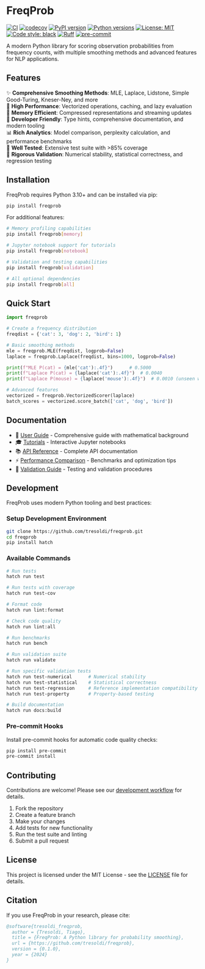 # FreqProb

[![CI](https://github.com/tresoldi/freqprob/actions/workflows/ci.yml/badge.svg)](https://github.com/tresoldi/freqprob/actions/workflows/ci.yml)
[![codecov](https://codecov.io/gh/tresoldi/freqprob/branch/main/graph/badge.svg?token=YOUR_TOKEN_HERE)](https://codecov.io/gh/tresoldi/freqprob)
[![PyPI version](https://badge.fury.io/py/freqprob.svg)](https://badge.fury.io/py/freqprob)
[![Python versions](https://img.shields.io/pypi/pyversions/freqprob.svg)](https://pypi.org/project/freqprob/)
[![License: MIT](https://img.shields.io/badge/License-MIT-yellow.svg)](https://opensource.org/licenses/MIT)
[![Code style: black](https://img.shields.io/badge/code%20style-black-000000.svg)](https://github.com/psf/black)
[![Ruff](https://img.shields.io/endpoint?url=https://raw.githubusercontent.com/astral-sh/ruff/main/assets/badge/v2.json)](https://github.com/astral-sh/ruff)
[![pre-commit](https://img.shields.io/badge/pre--commit-enabled-brightgreen?logo=pre-commit&logoColor=white)](https://github.com/pre-commit/pre-commit)

A modern Python library for scoring observation probabilities from frequency counts, with multiple smoothing methods and advanced features for NLP applications.

## Features

✨ **Comprehensive Smoothing Methods**: MLE, Laplace, Lidstone, Simple Good-Turing, Kneser-Ney, and more  
🚀 **High Performance**: Vectorized operations, caching, and lazy evaluation  
💾 **Memory Efficient**: Compressed representations and streaming updates  
🔧 **Developer Friendly**: Type hints, comprehensive documentation, and modern tooling  
📊 **Rich Analytics**: Model comparison, perplexity calculation, and performance benchmarks  
🧪 **Well Tested**: Extensive test suite with >85% coverage  
🔬 **Rigorous Validation**: Numerical stability, statistical correctness, and regression testing

## Installation

FreqProb requires Python 3.10+ and can be installed via pip:

```bash
pip install freqprob
```

For additional features:

```bash
# Memory profiling capabilities
pip install freqprob[memory]

# Jupyter notebook support for tutorials
pip install freqprob[notebook]

# Validation and testing capabilities
pip install freqprob[validation]

# All optional dependencies
pip install freqprob[all]
```

## Quick Start

```python
import freqprob

# Create a frequency distribution
freqdist = {'cat': 3, 'dog': 2, 'bird': 1}

# Basic smoothing methods
mle = freqprob.MLE(freqdist, logprob=False)
laplace = freqprob.Laplace(freqdist, bins=1000, logprob=False)

print(f"MLE P(cat) = {mle('cat'):.4f}")      # 0.5000
print(f"Laplace P(cat) = {laplace('cat'):.4f}")  # 0.0040
print(f"Laplace P(mouse) = {laplace('mouse'):.4f}")  # 0.0010 (unseen word)

# Advanced features
vectorized = freqprob.VectorizedScorer(laplace)
batch_scores = vectorized.score_batch(['cat', 'dog', 'bird'])
```

## Documentation

- 📖 [User Guide](docs/user_guide.md) - Comprehensive guide with mathematical background
- 🎓 [Tutorials](docs/) - Interactive Jupyter notebooks
- 📚 [API Reference](docs/api_reference.md) - Complete API documentation
- ⚡ [Performance Comparison](docs/performance_comparison.md) - Benchmarks and optimization tips
- 🔬 [Validation Guide](docs/validation_guide.md) - Testing and validation procedures

## Development

FreqProb uses modern Python tooling and best practices:

### Setup Development Environment

```bash
git clone https://github.com/tresoldi/freqprob.git
cd freqprob
pip install hatch
```

### Available Commands

```bash
# Run tests
hatch run test

# Run tests with coverage
hatch run test-cov

# Format code
hatch run lint:format

# Check code quality
hatch run lint:all

# Run benchmarks
hatch run bench

# Run validation suite
hatch run validate

# Run specific validation tests
hatch run test-numerical      # Numerical stability
hatch run test-statistical    # Statistical correctness
hatch run test-regression     # Reference implementation compatibility
hatch run test-property       # Property-based testing

# Build documentation
hatch run docs:build
```

### Pre-commit Hooks

Install pre-commit hooks for automatic code quality checks:

```bash
pip install pre-commit
pre-commit install
```

## Contributing

Contributions are welcome! Please see our [development workflow](docs/development.md) for details.

1. Fork the repository
2. Create a feature branch
3. Make your changes
4. Add tests for new functionality
5. Run the test suite and linting
6. Submit a pull request

## License

This project is licensed under the MIT License - see the [LICENSE](LICENSE) file for details.

## Citation

If you use FreqProb in your research, please cite:

```bibtex
@software{tresoldi_freqprob,
  author = {Tresoldi, Tiago},
  title = {FreqProb: A Python library for probability smoothing},
  url = {https://github.com/tresoldi/freqprob},
  version = {0.1.0},
  year = {2024}
}
```